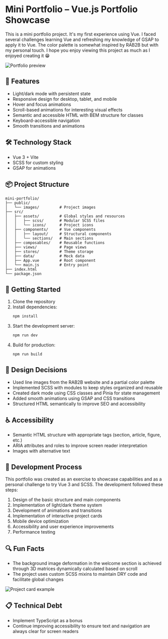 # Mini Portfolio – Vue.js Portfolio Showcase

This is a mini portfolio project. It's my first experience using Vue. I faced several challenges learning Vue and refreshing my knowledge of GSAP to apply it to Vue. The color palette is somewhat inspired by RAB2B but with my personal touch.
I hope you enjoy viewing this project as much as I enjoyed creating it 😁

![Portfolio preview](/screenshots/welcome.png)

## 🚀 Features

- Light/dark mode with persistent state
- Responsive design for desktop, tablet, and mobile
- Hover and focus animations
- Scroll-based animations for interesting visual effects
- Semantic and accessible HTML with BEM structure for classes
- Keyboard-accessible navigation
- Smooth transitions and animations

## 🛠️ Technology Stack

- Vue 3 + Vite
- SCSS for custom styling
- GSAP for animations

## 📦 Project Structure

```
mini-portfolio/
├── public/
│   └── images/         # Project images
├── src/
│   ├── assets/         # Global styles and resources
│   │   ├── scss/       # Modular SCSS files
│   │   └── icons/      # Project icons
│   ├── components/     # Vue components
│   │   ├── layout/     # Structural components
│   │   └── sections/   # Main sections
│   ├── composables/    # Reusable functions
│   ├── views/          # Page views
│   ├── stores/         # Theme storage
│   ├── data/           # Mock data
│   ├── App.vue         # Root component
│   └── main.js         # Entry point
├── index.html
└── package.json
```

## 🚀 Getting Started

1. Clone the repository
2. Install dependencies:
   ```bash
   npm install
   ```
3. Start the development server:
   ```bash
   npm run dev
   ```
4. Build for production:
   ```bash
   npm run build
   ```

## 🎨 Design Decisions

- Used line images from the RAB2B website and a partial color palette
- Implemented SCSS with modules to keep styles organized and reusable
- Created dark mode using CSS classes and Pinia for state management
- Added smooth animations using GSAP and CSS transitions
- Structured HTML semantically to improve SEO and accessibility

## ♿ Accessibility

- Semantic HTML structure with appropriate tags (section, article, figure, etc.)
- ARIA attributes and roles to improve screen reader interpretation
- Images with alternative text

## 📝 Development Process

This portfolio was created as an exercise to showcase capabilities and as a personal challenge to try Vue 3 and SCSS. The development followed these steps:

1. Design of the basic structure and main components
2. Implementation of light/dark theme system
3. Development of animations and transitions
4. Implementation of interactive project cards
5. Mobile device optimization
6. Accessibility and user experience improvements
7. Performance testing

## 🔍 Fun Facts

- The background image deformation in the welcome section is achieved through 3D matrices dynamically calculated based on scroll
- The project uses custom SCSS mixins to maintain DRY code and facilitate global changes

![Project card example](/screenshots/projects.png)

## 📋 Technical Debt

- Implement TypeScript as a bonus
- Continue improving accessibility to ensure text and navigation are always clear for screen readers
